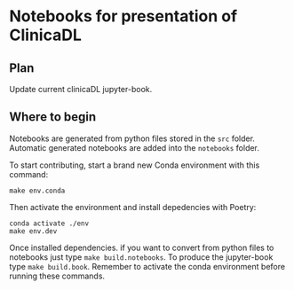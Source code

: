 # Notebooks for presentation of ClinicaDL

## Plan

Update current clinicaDL jupyter-book.

## Where to begin

Notebooks are generated from python files stored in the `src` folder.
Automatic generated notebooks are added into the `notebooks` folder.

To start contributing, start a brand new Conda environment with this command:
```
make env.conda
```

Then activate the environment and install depedencies with Poetry:
```
conda activate ./env
make env.dev
```

Once installed dependencies. if you want to convert from python files to
notebooks just type `make build.notebooks`.
To produce the jupyter-book type `make build.book`.
Remember to activate the conda environment before running these commands.
